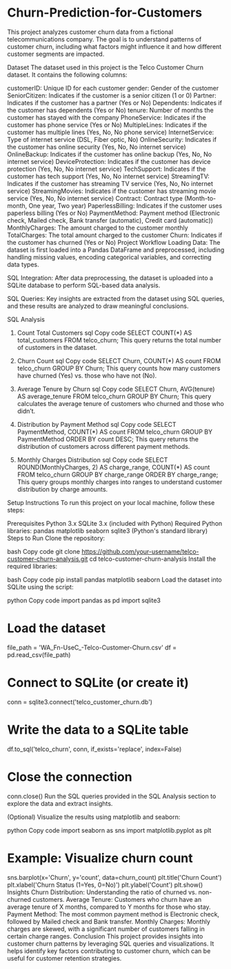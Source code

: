 # Churn-Prediction-for-Customers
This project analyzes customer churn data from a fictional telecommunications company. The goal is to understand patterns of customer churn, including what factors might influence it and how different customer segments are impacted.

Dataset
The dataset used in this project is the Telco Customer Churn dataset. It contains the following columns:

customerID: Unique ID for each customer
gender: Gender of the customer
SeniorCitizen: Indicates if the customer is a senior citizen (1 or 0)
Partner: Indicates if the customer has a partner (Yes or No)
Dependents: Indicates if the customer has dependents (Yes or No)
tenure: Number of months the customer has stayed with the company
PhoneService: Indicates if the customer has phone service (Yes or No)
MultipleLines: Indicates if the customer has multiple lines (Yes, No, No phone service)
InternetService: Type of internet service (DSL, Fiber optic, No)
OnlineSecurity: Indicates if the customer has online security (Yes, No, No internet service)
OnlineBackup: Indicates if the customer has online backup (Yes, No, No internet service)
DeviceProtection: Indicates if the customer has device protection (Yes, No, No internet service)
TechSupport: Indicates if the customer has tech support (Yes, No, No internet service)
StreamingTV: Indicates if the customer has streaming TV service (Yes, No, No internet service)
StreamingMovies: Indicates if the customer has streaming movie service (Yes, No, No internet service)
Contract: Contract type (Month-to-month, One year, Two year)
PaperlessBilling: Indicates if the customer uses paperless billing (Yes or No)
PaymentMethod: Payment method (Electronic check, Mailed check, Bank transfer (automatic), Credit card (automatic))
MonthlyCharges: The amount charged to the customer monthly
TotalCharges: The total amount charged to the customer
Churn: Indicates if the customer has churned (Yes or No)
Project Workflow
Loading Data: The dataset is first loaded into a Pandas DataFrame and preprocessed, including handling missing values, encoding categorical variables, and correcting data types.

SQL Integration: After data preprocessing, the dataset is uploaded into a SQLite database to perform SQL-based data analysis.

SQL Queries: Key insights are extracted from the dataset using SQL queries, and these results are analyzed to draw meaningful conclusions.

SQL Analysis
1. Count Total Customers
sql
Copy code
SELECT COUNT(*) AS total_customers FROM telco_churn;
This query returns the total number of customers in the dataset.

2. Churn Count
sql
Copy code
SELECT Churn, COUNT(*) AS count
FROM telco_churn
GROUP BY Churn;
This query counts how many customers have churned (Yes) vs. those who have not (No).

3. Average Tenure by Churn
sql
Copy code
SELECT Churn, AVG(tenure) AS average_tenure
FROM telco_churn
GROUP BY Churn;
This query calculates the average tenure of customers who churned and those who didn’t.

4. Distribution by Payment Method
sql
Copy code
SELECT PaymentMethod, COUNT(*) AS count
FROM telco_churn
GROUP BY PaymentMethod
ORDER BY count DESC;
This query returns the distribution of customers across different payment methods.

5. Monthly Charges Distribution
sql
Copy code
SELECT ROUND(MonthlyCharges, 2) AS charge_range, COUNT(*) AS count
FROM telco_churn
GROUP BY charge_range
ORDER BY charge_range;
This query groups monthly charges into ranges to understand customer distribution by charge amounts.

Setup Instructions
To run this project on your local machine, follow these steps:

Prerequisites
Python 3.x
SQLite 3.x (included with Python)
Required Python libraries:
pandas
matplotlib
seaborn
sqlite3 (Python's standard library)
Steps to Run
Clone the repository:

bash
Copy code
git clone https://github.com/your-username/telco-customer-churn-analysis.git
cd telco-customer-churn-analysis
Install the required libraries:

bash
Copy code
pip install pandas matplotlib seaborn
Load the dataset into SQLite using the script:

python
Copy code
import pandas as pd
import sqlite3

# Load the dataset
file_path = 'WA_Fn-UseC_-Telco-Customer-Churn.csv'
df = pd.read_csv(file_path)

# Connect to SQLite (or create it)
conn = sqlite3.connect('telco_customer_churn.db')

# Write the data to a SQLite table
df.to_sql('telco_churn', conn, if_exists='replace', index=False)

# Close the connection
conn.close()
Run the SQL queries provided in the SQL Analysis section to explore the data and extract insights.

(Optional) Visualize the results using matplotlib and seaborn:

python
Copy code
import seaborn as sns
import matplotlib.pyplot as plt

# Example: Visualize churn count
sns.barplot(x='Churn', y='count', data=churn_count)
plt.title('Churn Count')
plt.xlabel('Churn Status (1=Yes, 0=No)')
plt.ylabel('Count')
plt.show()
Insights
Churn Distribution: Understanding the ratio of churned vs. non-churned customers.
Average Tenure: Customers who churn have an average tenure of X months, compared to Y months for those who stay.
Payment Method: The most common payment method is Electronic check, followed by Mailed check and Bank transfer.
Monthly Charges: Monthly charges are skewed, with a significant number of customers falling in certain charge ranges.
Conclusion
This project provides insights into customer churn patterns by leveraging SQL queries and visualizations. It helps identify key factors contributing to customer churn, which can be useful for customer retention strategies.
